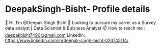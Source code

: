 # DeepakSingh-Bisht- Profile details
👋 Hi, I’m @Deepak Singh Bisht
👀 Looking to pursure my carrer as a Survey data analyst | Data Scientist & Buisness Analyst
📫 How to reach me : deepakbisht7490@gmail.com
LinkedIn: https://www.linkedin.com/in/deepak-singh-bisht-020745114/
